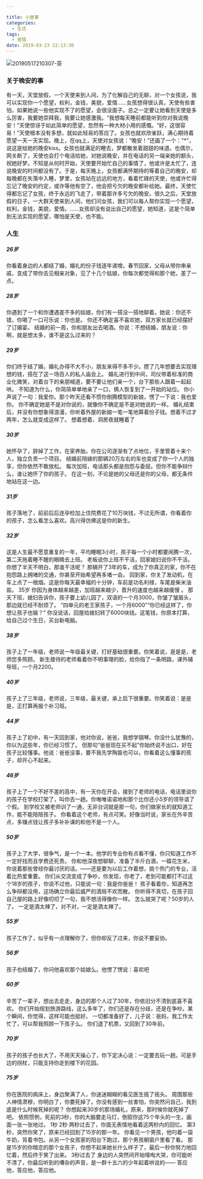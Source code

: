 ```yaml
---

title: 小故事
categories:
  - 生活
tags:
  - 感悟
date: 2019-03-23 22:13:30
---
```


![20190517210307-茶](https://gitee.com/bookandmusic/imgs/raw/master/uPic/2020%2005/20190517210307-茶%20.jpg)

### 关于晚安的事

有一天，天堂放假，一个天使来到人间，为了化解自己的无聊，对一个女孩说，我可以实现你一个愿望，权利，金钱，美貌，爱情……女孩想得很认真，天使有些害怕，如果她说一些他实现不了的愿望，会很没面子。总之一定要让她看到天使是多么厉害，我要她崇拜我，我要让她感激我。“我想每天睡前都能听到你对我说晚安！”天使惊讶于如此简单的愿望，忽然有一种大材小用的感慨。“好，这很容易！”天使根本没有多想，就如此轻易的答应了。女孩也就欢欣雀跃，满心期待着愿望一天一天实现。晚上，在qq上，天使对女孩说：“晚安！”还画了一个："*"，说这是给她的晚安kiss。女孩也就满足的睡去，梦都散发着甜甜的味道。也偶尔，网关断了，天使也会打个电话给她，对她说晚安，并在电话的另一端亲她的额头，祝她好梦。不知是从何时开始，天使要开始忙自己的事情了，他或许是太忙了，连说晚安的时间都没有了。于是，每天晚上，女孩都满怀期待的等着自己的晚安，却每晚都在失落中入睡，梦里，女孩站在远远的地方，看着忙碌的天使，他或许忙得忘记了晚安的约定，或许等他有空了，他会把亏欠的晚安都补给她。最终，天使忙得都忘记了女孩，终于永远的飞走了，带着那许多亏欠的晚安。很久之后，天堂放假的日子，一大群天使来到人间，他们问女孩，我们可以每人帮你实现一个愿望，权利，金钱，美貌，爱情。……女孩却没有说出自己的愿望，她知道，这是个简单到无法实现的愿望，哪怕是天使，也不能。

### 人生

##### 26岁

你看着身边的人都结了婚，婚礼的份子钱逐年递增。春节回家，父母从带你串亲戚，变成了带你去见相亲对象，见了十几个姑娘，你每次都觉得和那个她，差了一点。

##### 28岁

你遇到了一个和你遭遇差不多的姑娘，你们有一搭没一搭地聊着。她说：你还不错，你喝了一口可乐说：你也是。
你还不确定喜不喜欢她，双方家长就已经摆好了订婚宴。
结婚的前一周，你和朋友出去喝酒。你说：不想结婚，朋友说：你啊，就是想太多，谁不是这么过来的？

##### 29岁

你们终于结了婚，婚礼办得不大不小，朋友来得不多不少。攒了几年想要去实现理想的钱，搭在了这一场百人的私人庙会上。
婚礼进行到中间，司仪带着标准的商业化微笑，对着台下的亲朋喊道，要不要让他们亲一个，台下那些人跟着一起起哄。
不知道为什么，你简简单单地亲了一口，俩人恢复到了一开始的站位。
你小声说了一句：我爱你。那个昨天还看不惯你倒腾模型的新娘，愣了一下说：我也爱你。
你不确定她是不是对你说的，就像你不确定是不是对她说的一样。
婚礼结束后，并没有你想象得浪漫，你听着外屋的新娘一笔一笔地算着份子钱。想着不过才两年，怎么就变成这样了。
想着想着，洞房夜就睡着了

##### 30岁

她怀孕了，辞掉了工作，在家养胎。你在公司逐渐有了点地位，手里管着十来个人，独立负责一个项目。
结婚前陪嫁的那辆20万左右的车也变成了你一个人的独享，但你依然不敢放松。
每次加班，电话那头都是抱怨与委屈。但你不能争辩什么，谁让她怀了你的孩子。
在这一刻，不论是她的父母还是你的父母，都无条件地站在这一边。

##### 31岁

孩子落地了，前前后后连孕检加上住院费花了10万块钱，不过无所谓，你看着你的孩子，怎么看怎么喜欢。高兴得仿佛这是你的新生。

##### 32岁

这是人生最不愿意重复的一年，平均睡眠3小时，孩子每一个小时都要闹腾一次，第二天拖着睡不醒的眼睛去上班。
老板说你上班不干活，回家媳妇说你不干活。你想了半天不明白，那谁干活呢？
那辆开了3年的车，成为了你真正的家，你不在抱怨路上拥堵的交通，你甚至开始希望再多堵一会。
回到家，你关了发动机，在车上点了一根烟。这是你每天最幸福的十分钟，车前是功名利禄，车尾是柴米油盐。
35岁
你因为身体越来越差，加班越来越少，晋升的速度也越来越缓慢 。
那天下班，媳妇告诉你，孩子要上幼儿园了，双语的一个月3000，你皱了皱眉头，那边就已经不耐烦了。
“四单元的老王家孩子，一个月6000”“你已经这样了，你想让孩子也输？”
你没说话，回屋给媳妇转了6000块钱。这笔钱，你原本打算，给自己过个生日，买台新电脑。

##### 38岁

孩子上了一年级，老师说一年级最关键，打好基础很重要。你笑着说，是是是，老师您多照顾。
新生接待的老师看着你不明事理的脸，给你指了一条明路，课外辅导班，一个月2200。

##### 40岁

孩子上了三年级，老师说，三年级，最关键，承上启下很重要。你笑着说：是是是，正打算再报个补习班。

##### 44岁

孩子上了初中，有一天回到家，他对你说，爸爸，我想学钢琴。你没什么犹豫的，你以为这些年，你已经习惯了。
但那句“爸爸现在买不起”你始终说不出口，好在孩子比较懂事。他说：爸爸没事，要不我先学陶笛也可以，你看着这么懂事的孩子，却开心不起来。

##### 46岁

孩子上了一个不好不差的高中，有一天你在开会，接到了老师的电话，电话里说你的孩子在学校打架了，叫你去一趟。你唯唯诺诺地和那个比你还小5岁的领导请了个假。
到学校又被老师训了一通，无非台词就是那一句，你们做家长的就知道工作，能不能陪陪孩子。
你看着这个老师，有点可笑。好像当时说，家长在外辛苦点，多赚点钱让孩子多补补课的和他不是一个人。

##### 50岁

孩子上了大学，很争气，是一个一本。他学的专业你有点看不懂，你只知道工作不一定好找而且学费还死贵。
你和他深夜想聊聊，准备了半斤白酒，一碟花生米，你说着那些曾经你最讨厌的话。――还是要为以后工作着想，挑个热门的专业，活着比热爱重要。
你们从交流变成了争吵，你发现，你老了，老到可能都打不过这个18岁的孩子，你说不过他，只能说一句：我是你爸爸！
孩子看着你，知道再怎么争辩都没用，这场确立你最后威严的酒局不欢而散。
你听得不真切，在孩子回自己屋的路上好像叨叨了一句，我不想活得像你一样。
怎么就哭了呢？50岁的人了。
一定是酒太辣了，对不对，一定是酒太辣了。

##### 55岁

孩子工作了，似乎有一点理解你了，但你却反了过来，你说不要妥协。

##### 56岁

孩子也结婚了，你问他喜欢那个姑娘么。他愣了愣说：喜欢吧

##### 60岁

辛苦了一辈子，想出去走走，身边的那个人过了30年，你依旧分不清到底喜不喜欢。
你们开始规划旅游路线，这么多年了，你们还是存在分歧，还是在争吵。某个瞬间，你觉得，这样可能也挺好。
一切都准备好了，儿子说：爸妈，我工作太忙了，可以帮我照顾一下孩子么。
你们退了机票，又回到了30年前。

##### 70岁

孩子的孩子也长大了，不用天天操心了，你下定决心说：一定要去玩一趟。可是手边的拐杖，只能支持你走到楼下的花园。

##### 75岁

你在医院的病床上，身边聚满了人，你迷迷糊糊的看见医生摇了摇头。
周围那些人神情肃穆，你明白了，你要死掉了。你没有感到一丝害怕，你突然问自己，我到底是什么时候死掉的呢？
你想起来30岁的那场婚礼，原来，那时候你就死掉了吧。
依照惯例，死前的3秒，你的大脑要走马灯，倒叙你这75个年头的一生，画面一张一张地过。
1秒
2秒
两秒过去了，你面无表情地看着这两秒内的回忆。
第3秒，突然你笑了，原来已经回到了15岁的那一年。
你看见一个男孩，他叼着一袋牛奶，背着书包。从另一个女孩家的阳台下跑过，那个男孩朝窗户里看了看。
那是15岁的你暗恋的那个女孩子，你想不起来她长什么样子了，最后一秒你努力地回忆着，然后终于笑了出来。
3秒过去了
身边的人突然间开始嚎啕大哭，你可能听不清了，你最后听到的嘈杂的声音，是一群十五六的少年起着哄说的――
答应他，答应他，答应他。